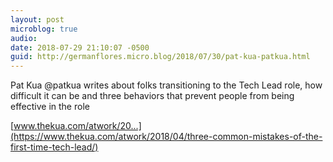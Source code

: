 ```yaml
---
layout: post
microblog: true
audio: 
date: 2018-07-29 21:10:07 -0500
guid: http://germanflores.micro.blog/2018/07/30/pat-kua-patkua.html
---
```

Pat Kua @patkua writes about folks transitioning to the Tech Lead role, how difficult it can be and three behaviors that prevent people from being effective in the role

[www.thekua.com/atwork/20...](https://www.thekua.com/atwork/2018/04/three-common-mistakes-of-the-first-time-tech-lead/)
